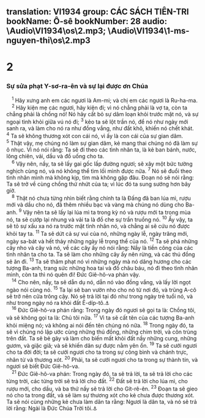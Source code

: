 translation: VI1934
group: CÁC SÁCH TIÊN-TRI
bookName: Ô-sê 
bookNumber: 28
audio: \Audio\VI1934\os\2.mp3; \Audio\VI1934\1-ms-nguyen-thi\os\2.mp3
-------

<div class="title"><h1>2</h1><h3>Sự sửa phạt Y-sơ-ra-ên và sự lại được ơn Chúa</h3></div>
<span class="verse os_2_1"> <sup>1</sup> Hãy xưng anh em các ngươi là Am-mi; và chị em các ngươi là Ru-ha-ma. <br/></span>
<span class="verse os_2_2"> <sup>2</sup> Hãy kiện mẹ các ngươi, hãy kiện đi; vì nó chẳng phải là vợ ta, còn ta chẳng phải là chồng nó! Nó hãy cất bỏ sự dâm loạn khỏi trước mặt nó, và sự ngoại tình khỏi giữa vú nó đi; </span>
<span class="verse os_2_3"><sup>3</sup> kẻo ta sẽ lột trần nó, để nó như ngày mới sanh ra, và làm cho nó ra như đồng vắng, như đất khô, khiến nó chết khát. </span>
<span class="verse os_2_4"><sup>4</sup> Ta sẽ không thương xót con cái nó, vì ấy là con cái của sự gian dâm. </span>
<span class="verse os_2_5"><sup>5</sup> Thật vậy, mẹ chúng nó làm sự gian dâm, kẻ mang thai chúng nó đã làm sự ô nhục. Vì nó nói rằng: Ta sẽ đi theo các tình nhân ta, là kẻ ban bánh, nước, lông chiên, vải, dầu và đồ uống cho ta. <br/></span>
<span class="verse os_2_6"> <sup>6</sup> Vậy nên, nầy, ta sẽ lấy gai gốc lấp đường ngươi; sẽ xây một bức tường nghịch cùng nó, và nó không thể tìm lối mình được nữa. </span>
<span class="verse os_2_7"><sup>7</sup> Nó sẽ đuổi theo tình nhân mình mà không kịp, tìm mà không gặp đâu. Đoạn nó sẽ nói rằng: Ta sẽ trở về cùng chồng thứ nhứt của ta; vì lúc đó ta sung sướng hơn bây giờ. <br/></span>
<span class="verse os_2_8"> <sup>8</sup> Thật nó chưa từng nhìn biết rằng chính ta là Đấng đã ban lúa mì, rượu mới và dầu cho nó, đã thêm nhiều bạc và vàng mà chúng nó dùng cho Ba-anh. </span>
<span class="verse os_2_9"><sup>9</sup> Vậy nên ta sẽ lấy lại lúa mì ta trong kỳ nó và rượu mới ta trong mùa nó, ta sẽ cướp lại nhung và vải ta là đồ che sự trần truồng nó. </span>
<span class="verse os_2_10"><sup>10</sup> Ấy vậy, ta sẽ tỏ sự xấu xa nó ra trước mặt tình nhân nó, và chẳng ai sẽ cứu nó được khỏi tay ta. </span>
<span class="verse os_2_11"><sup>11</sup> Ta sẽ dứt cả sự vui của nó, những ngày lễ, ngày trăng mới, ngày sa-bát và hết thảy những ngày lễ trọng thể của nó. </span>
<span class="verse os_2_12"><sup>12</sup> Ta sẽ phá những cây nho và cây vả nó, về các cây ấy nó nói rằng: Nầy là tiền công của các tình nhân ta cho ta. Ta sẽ làm cho những cây ấy nên rừng, và các thú đồng sẽ ăn đi. </span>
<span class="verse os_2_13"><sup>13</sup> Ta sẽ thăm phạt nó vì những ngày mà nó dâng hương cho các tượng Ba-anh, trang sức những hoa tai và đồ châu báu, nó đi theo tình nhân mình, còn ta thì nó quên đi! Đức Giê-hô-va phán vậy. <br/></span>
<span class="verse os_2_14"> <sup>14</sup> Cho nên, nầy, ta sẽ dẫn dụ nó, dẫn nó vào đồng vắng, và lấy lời ngọt ngào nói cùng nó. </span>
<span class="verse os_2_15"><sup>15</sup> Ta lại sẽ ban vườn nho cho nó từ nơi đó, và trũng A-cô sẽ trở nên cửa trông cậy. Nó sẽ trả lời tại đó như trong ngày trẻ tuổi nó, và như trong ngày nó ra khỏi đất Ê-díp-tô.<a data-toggle="tooltip" data-placement="bottom" title="Gios 7:24-26">⚓</a><br/></span>
<span class="verse os_2_16"> <sup>16</sup> Đức Giê-hô-va phán rằng: Trong ngày đó ngươi sẽ gọi ta là: Chồng tôi, và sẽ không gọi ta là: Chủ tôi nữa. </span>
<span class="verse os_2_17"><sup>17</sup> Vì ta sẽ cất tên của các tượng Ba-anh khỏi miệng nó; và không ai nói đến tên chúng nó nữa. </span>
<span class="verse os_2_18"><sup>18</sup> Trong ngày đó, ta sẽ vì chúng nó lập ước cùng những thú đồng, những chim trời, và côn trùng trên đất. Ta sẽ bẻ gãy và làm cho biến mất khỏi đất nầy những cung, những gươm, và giặc giã; và sẽ khiến dân sự được nằm yên ổn. </span>
<span class="verse os_2_19"><sup>19</sup> Ta sẽ cưới ngươi cho ta đời đời; ta sẽ cưới ngươi cho ta trong sự công bình và chánh trực, nhân từ và thương xót. </span>
<span class="verse os_2_20"><sup>20</sup> Phải, ta sẽ cưới ngươi cho ta trong sự thành tín, và ngươi sẽ biết Đức Giê-hô-va. <br/></span>
<span class="verse os_2_21"> <sup>21</sup> Đức Giê-hô-va phán: Trong ngày đó, ta sẽ trả lời, ta sẽ trả lời cho các từng trời, các từng trời sẽ trả lời cho đất. </span>
<span class="verse os_2_22"><sup>22</sup> Đất sẽ trả lời cho lúa mì, cho rượu mới, cho dầu, và ba thứ nầy sẽ trả lời cho Gít-rê-ên. </span>
<span class="verse os_2_23"><sup>23</sup> Đoạn ta sẽ gieo nó cho ta trong đất, và sẽ làm sự thương xót cho kẻ chưa được thương xót. Ta sẽ nói cùng những kẻ chưa làm dân ta rằng: Ngươi là dân ta, và nó sẽ trả lời rằng: Ngài là Đức Chúa Trời tôi.<a data-toggle="tooltip" data-placement="bottom" title="Ro 9:25; 1Phi 2:10">⚓</a><br/></span>
